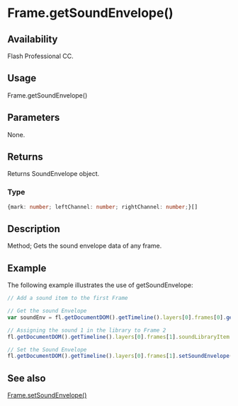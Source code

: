 # Frame.getSoundEnvelope()

## Availability

Flash Professional CC.

## Usage

Frame.getSoundEnvelope()

## Parameters

None.

## Returns

Returns SoundEnvelope object.

### Type

```typescript
{mark: number; leftChannel: number; rightChannel: number;}[]
```

## Description

Method; Gets the sound envelope data of any frame.

## Example

The following example illustrates the use of getSoundEnvelope:

```javascript
// Add a sound item to the first Frame

// Get the sound Envelope
var soundEnv = fl.getDocumentDOM().getTimeline().layers[0].frames[0].getSoundEnvelope();

// Assigning the sound 1 in the library to Frame 2
fl.getDocumentDOM().getTimeline().layers[0].frames[1].soundLibraryItem = fl.getDocumentDOM().library.items[1];

// Set the Sound Envelope
fl.getDocumentDOM().getTimeline().layers[0].frames[1].setSoundEnvelope(soundEnv);
```

## See also

[Frame.setSoundEnvelope()](../Frame_object/Frame27.md)
